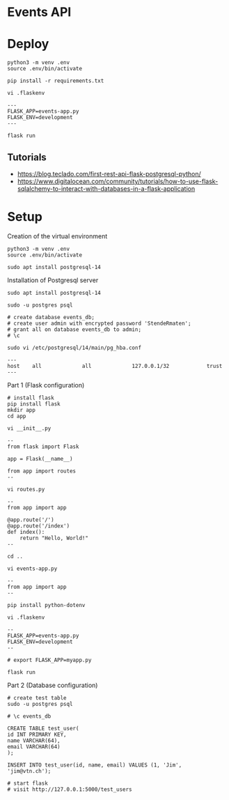 # Events API


# Deploy

```
python3 -m venv .env
source .env/bin/activate

pip install -r requirements.txt

vi .flaskenv

---
FLASK_APP=events-app.py
FLASK_ENV=development
---

flask run

```

## Tutorials

* https://blog.teclado.com/first-rest-api-flask-postgresql-python/
* https://www.digitalocean.com/community/tutorials/how-to-use-flask-sqlalchemy-to-interact-with-databases-in-a-flask-application


# Setup

Creation of the virtual environment

```
python3 -m venv .env
source .env/bin/activate

sudo apt install postgresql-14

```

Installation of Postgresql server

```
sudo apt install postgresql-14

sudo -u postgres psql

# create database events_db;
# create user admin with encrypted password 'StendeRmaten';
# grant all on database events_db to admin;
# \c

sudo vi /etc/postgresql/14/main/pg_hba.conf

---
host    all             all             127.0.0.1/32            trust
---

```

Part 1 (Flask configuration)

```
# install flask
pip install flask
mkdir app
cd app

vi __init__.py

--
from flask import Flask

app = Flask(__name__)

from app import routes
--

vi routes.py

--
from app import app

@app.route('/')
@app.route('/index')
def index():
    return "Hello, World!"
--

cd ..

vi events-app.py

--
from app import app
--

pip install python-dotenv

vi .flaskenv

--
FLASK_APP=events-app.py
FLASK_ENV=development
--

# export FLASK_APP=myapp.py

flask run
```

Part 2 (Database configuration)

```
# create test table
sudo -u postgres psql

# \c events_db

CREATE TABLE test_user(
id INT PRIMARY KEY,
name VARCHAR(64),
email VARCHAR(64)
);

INSERT INTO test_user(id, name, email) VALUES (1, 'Jim', 'jim@vtn.ch');

# start flask 
# visit http://127.0.0.1:5000/test_users

```
